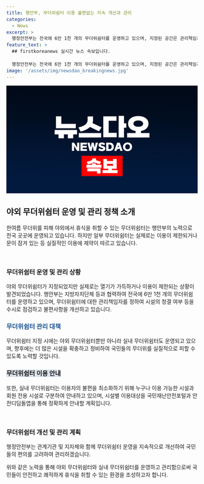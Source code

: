 ```yaml
---
title: 행안부, 무더위쉼터 이용 불편없는 지속 개선과 관리
categories:
  - News
excerpt: >
  행정안전부는 전국에 6만 1천 개의 무더위쉼터를 운영하고 있으며, 지정된 공간은 관리책임자에 의해 점검된다. 야외 무더위쉼터에는 그늘막, 쿨링포그, 음수대 등의 시설을 확충하고, 미비한 곳은 정비하겠다고 밝혔다. 실내 무더위쉼터는 이용자의 편의를 위해 이용가능 여부를 구분하여 안내하고, 관리를 개선해 국민의 편의를 증진시키겠다고 전했다.
feature_text: >
  ## firstkoreanews 실시간 뉴스 속보입니다.

  행정안전부는 전국에 6만 1천 개의 무더위쉼터를 운영하고 있으며, 지정된 공간은 관리책임자에 의해 점검된다. 야외 무더위쉼터에는 그늘막, 쿨링포그, 음수대 등의 시설을 확충하고, 미비한 곳은 정비하겠다고 밝혔다. 실내 무더위쉼터는 이용자의 편의를 위해 이용가능 여부를 구분하여 안내하고, 관리를 개선해 국민의 편의를 증진시키겠다고 전했다.
image: '/assets/img/newsdao_breakingnews.jpg'
---
```


<p><img src="/assets/img/newsdao_breakingnews.jpg" alt="firstkoreanews 속보" /></p>

<h2 data-ke-size="size26">야외 무더위쉼터 운영 및 관리 정책 소개</h2>

<p>한여름 무더위를 피해 야외에서 휴식을 취할 수 있는 무더위쉼터는 행안부의 노력으로 전국 곳곳에 운영되고 있습니다. 하지만 일부 무더위쉼터는 실제로는 이용이 제한되거나 문이 잠겨 있는 등 실질적인 이용에 제약이 따르고 있습니다.</p>

<p data-ke-size="size16">&nbsp;</p>

<h3>무더위쉼터 운영 및 관리 상황</h3>

<p>야외 무더위쉼터가 지정되었지만 실제로는 열기가 가득하거나 이용이 제한되는 상황이 발견되었습니다. 행안부는 지방자치단체 등과 협력하여 전국에 6만 1천 개의 무더위쉼터를 운영하고 있으며, 무더위쉼터에 대한 관리책임자를 정하여 시설의 청결 여부 등을 수시로 점검하고 불편사항을 개선하고 있습니다.</p>

<h3><b><span style="color: #1a5490;">무더위쉼터 관리 대책</span></b></h3>

<p>무더위쉼터 지정 시에는 야외 무더위쉼터뿐만 아니라 실내 무더위쉼터도 운영되고 있으며, 향후에는 더 많은 시설을 확충하고 정비하여 국민들의 무더위를 실질적으로 피할 수 있도록 노력할 것입니다.</p>

<h3><b><span style="background-color: #21538527;">무더위쉼터 이용 안내</span></b></h3>

<p>또한, 실내 무더위쉼터는 이용자의 불편을 최소화하기 위해 누구나 이용 가능한 시설과 회원 전용 시설로 구분하여 안내하고 있으며, 시설별 이용대상을 국민재난안전포털과 안전디딤돌앱을 통해 정확하게 안내할 계획입니다.</p>

<p data-ke-size="size16">&nbsp;</p>

<h3>무더위쉼터 개선 및 관리 계획</h3>

<p>행정안전부는 관계기관 및 지자체와 함께 무더위쉼터 운영을 지속적으로 개선하여 국민들의 편의를 고려하여 관리하겠습니다.</p>

<p>위와 같은 노력을 통해 야외 무더위쉼터와 실내 무더위쉼터를 운영하고 관리함으로써 국민들이 안전하고 쾌적하게 휴식을 취할 수 있는 환경을 조성하고자 합니다.</p>

